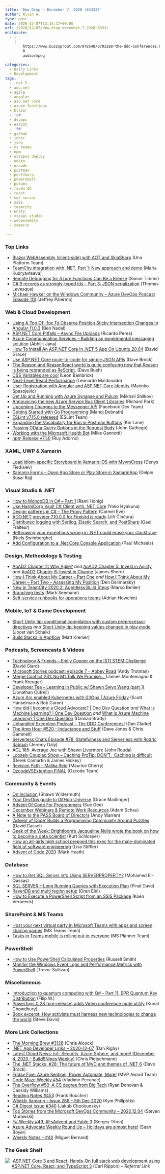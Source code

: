 ```yaml
---
title: 'Dew Drop – December 7, 2020 (#3333)'
author: Alvin A.
type: post
date: 2020-12-07T13:15:17+00:00
url: /2020/12/07/dew-drop-december-7-2020-3333/
enclosure:
  - |
    |
        https://www.buzzsprout.com/978640/6703288-the-ddd-conferences.mp3?blob_id=28189069
        0
        audio/mpeg
        
categories:
  - Daily Links
  - Development
tags:
  - .net 5
  - ado.net
  - agile
  - angular
  - asp.net core
  - azure functions
  - blazor
  - 'c#'
  - devops
  - eslint
  - 'f#'
  - github
  - ionic
  - json
  - ms teams
  - npm
  - octopus deploy
  - odata
  - ozcode
  - postman
  - postsharp
  - powershell
  - pulumi
  - raven db
  - react
  - sql server
  - ssis
  - teamcity
  - unity
  - visual studio
  - webassembly
  - xamarin

---
```

### <a name="top"></a>Top Links

  * <a href="https://platform.uno/blog/blazor-webassembly-client-side-with-aot-and-skiasharp/" target="_blank" rel="noopener noreferrer">Blazor WebAssembly (client-side) with AOT and SkiaSharp</a> (Uno Platform Team)
  * <a href="https://blog.jetbrains.com/teamcity/2020/12/teamcity-integration-with-net-part-1-new-approach-and-demo/" target="_blank" rel="noopener noreferrer">TeamCity integration with .NET, Part 1: New approach and demo</a> (Maria Kudryavtseva)
  * <a href="https://oz-code.com/blog/azure/remote-debugging-for-azure-functions-can-be-a-breeze-2" target="_blank" rel="noopener noreferrer">Remote Debugging for Azure Functions Can Be a Breeze</a> (Simon Timms)
  * <a href="https://thomaslevesque.com/2020/12/07/csharp-9-records-as-strongly-typed-ids-part-3-json-serialization/" target="_blank" rel="noopener noreferrer">C# 9 records as strongly-typed ids &#8211; Part 3: JSON serialization</a> (Thomas Levesque)
  * <a href="http://azuredevopspodcast.clear-measure.com/michael-hawker-on-the-windows-community-episode-118" target="_blank" rel="noopener noreferrer">Michael Hawker on the Windows Community &#8211; Azure DevOps Podcast Episode 118</a> (Jeffrey Palermo)



### <a name="web"></a>Web & Cloud Development

  * <a href="https://www.bennadel.com/blog/3932-using-a-top-of-1px-to-observe-position-sticky-intersection-changes-in-angular-11-0-3.htm" target="_blank" rel="noopener noreferrer">Using A Top Of -1px To Observe Position Sticky Intersection Changes In Angular 11.0.3</a> (Ben Nadel)
  * <a href="https://weblogs.asp.net:443/ricardoperes/asp-net-core-pitfalls-async-file-uploads?WT.mc_id=DOP-MVP-4025064" target="_blank" rel="noopener noreferrer">ASP.NET Core Pitfalls – Async File Uploads</a> (Ricardo Peres)
  * <a href="https://abhijitjana.net/2020/12/07/azure-communication-services/" target="_blank" rel="noopener noreferrer">Azure Communication Services – Building an experimental messaging solution</a> (Abhijit Jana)
  * <a href="https://www.roundthecode.com/dotnet/asp-net-core-web-hosting/how-to-install-an-asp-net-core-in-net-5-app-on-ubuntu-20-04" target="_blank" rel="noopener noreferrer">How To Install An ASP.NET Core In .NET 5 App On Ubuntu 20.04</a> (David Grace)
  * <a href="https://daveabrock.com/2020/12/04/migrate-mvc-to-route-to-code" target="_blank" rel="noopener noreferrer">Use ASP.NET Core route-to-code for simple JSON APIs</a> (Dave Brock)
  * <a href="https://medium.com/@davembush/the-reason-and-reasonreact-world-is-quite-confusing-now-that-reason-is-being-rebranded-as-rescript-a6aafe6636b9?source=rss-8d43998be36d------2" target="_blank" rel="noopener noreferrer">The Reason and ReasonReact world is quite confusing now that Reason is being rebranded as ReScript.</a> (Dave Bush)
  * <a href="https://secretGeek.net/var_hue" target="_blank" rel="noopener noreferrer">CSS Variables are cool</a> (Leon Bambrick)
  * <a href="https://www.telerik.com/blogs/next-level-react-performance" target="_blank" rel="noopener noreferrer">Next-Level React Performance</a> (Leonardo Maldonado)
  * <a href="https://code-maze.com/user-registration-angular-aspnet-identity/" target="_blank" rel="noopener noreferrer">User Registration with Angular and ASP.NET Core Identity</a> (Marinko Spasojevic)
  * <a href="https://www.pulumi.com/blog/get-up-and-running-with-azure-synapse-and-pulumi/" target="_blank" rel="noopener noreferrer">Get Up and Running with Azure Synapse and Pulumi</a> (Mikhail Shilkov)
  * <a href="https://devblogs.microsoft.com/azure-sdk/november-2020-servicebus-ga/?WT.mc_id=DOP-MVP-4025064" target="_blank" rel="noopener noreferrer">Announcing the new Azure Service Bus Client Libraries</a> (Richard Park)
  * <a href="https://developers.facebook.com/blog/post/2020/12/04/upcoming-changes-messenger-api/" target="_blank" rel="noopener noreferrer">Upcoming Changes to the Messenger API</a> (Facebook Dev Team)
  * <a href="https://www.developer.com/lang/getting-started-with-go-programming.html" target="_blank" rel="noopener noreferrer">Getting Started with Go Programming</a> (Manoj Debnath)
  * <a href="https://eslint.org/blog/2020/12/eslint-v7.15.0-released" target="_blank" rel="noopener noreferrer">ESLint v7.15.0 released</a> (ESLint Team)
  * <a href="http://apievangelist.com/2020/12/05/expanding-the-vocabulary-for-run-in-postman-buttons/" target="_blank" rel="noopener noreferrer">Expanding the Vocabulary for Run in Postman Buttons</a> (Kin Lane)
  * <a href="https://devblogs.microsoft.com/odata/passing-odata-query-options-in-the-request-body/?WT.mc_id=DOP-MVP-4025064" target="_blank" rel="noopener noreferrer">Passing OData Query Options in the Request Body</a> (John Gathogo)
  * <a href="https://techcommunity.microsoft.com/t5/healthcare-and-life-sciences/working-with-the-microsoft-health-bot/ba-p/1956510?WT.mc_id=DOP-MVP-4025064" target="_blank" rel="noopener noreferrer">Working with the Microsoft Health Bot</a> (Mike Gannotti)
  * <a href="https://blog.npmjs.org/post/636604708661886976" target="_blank" rel="noopener noreferrer">npm Release v7.1.0</a> (Ruy Adorno)



### <a name="silverlight"></a>XAML, UWP & Xamarin

  * <a href="https://medium.com/@prin53/storyboard-xamarin-ios-mvvmcross-e01fed0879f8?source=rss-cefc21f5d3bc------2" target="_blank" rel="noopener noreferrer">Load idiom-specific Storyboard in Xamarin.iOS with MvvmCross</a> (Denys Fiediaiev)
  * <a href="https://xamarinmonkeys.blogspot.com/2020/12/xamarinforms-open-app-store-or-play.html" target="_blank" rel="noopener noreferrer">Xamarin.Forms &#8211; Open App Store or Play Store in XamarinApp</a> (Delpin Susai Raj)



### <a name="dotnet"></a>Visual Studio & .NET

  * <a href="https://oz-code.com/blog/net-c-tips/how-to-mongodb-in-csharp-part-1" target="_blank" rel="noopener noreferrer">How to MongoDB in C# – Part 1</a> (Rami Honig)
  * <a href="https://www.hashicorp.com/blog/learn-vault-client-dotnet" target="_blank" rel="noopener noreferrer">Use HashiCorp Vault C# Client with .NET Core</a> (Yoko Hyakuna)
  * <a href="https://endjin.com/blog/2020/12/design-patterns-in-csharp-the-proxy-pattern.html" target="_blank" rel="noopener noreferrer">Design patterns in C# &#8211; The Proxy Pattern</a> (Carmel Eve)
  * <a href="https://www.tabsoverspaces.com/233846-ado-net-provider-7-10-0-0-for-firebird-is-ready?utm_source=feed" target="_blank" rel="noopener noreferrer">ADO.NET provider 7.10.0.0 for Firebird is ready</a> (Jiří Činčura)
  * <a href="http://feedproxy.google.com/~r/postsharp/~3/1qsYlAJkhCI/distributed-logging.html" target="_blank" rel="noopener noreferrer">Distributed logging with Serilog, Elastic Search, and PostSharp</a> (Gael Fraiteur)
  * <a href="https://swimburger.net/blog/dotnet/rethrowing-your-exceptions-wrong-in-dotnet-could-erase-your-stacktrace" target="_blank" rel="noopener noreferrer">Rethrowing your exceptions wrong in .NET could erase your stacktrace</a> (Niels Swimberghe)
  * <a href="https://www.pmichaels.net/2020/12/05/add-configuration-to-a-net-core-console-application/?utm_source=rss&utm_medium=rss&utm_campaign=add-configuration-to-a-net-core-console-application" target="_blank" rel="noopener noreferrer">Add Configuration to a .Net Core Console Application</a> (Paul Michaels)



### <a name="design"></a>Design, Methodology & Testing

  * <a href="https://www.jamesshore.com/v2/books/aoad2/why_agile" target="_blank" rel="noopener noreferrer">AoAD2 Chapter 2: Why Agile?</a> _and_ <a href="https://www.jamesshore.com/v2/books/aoad2/invest_in_agility" target="_blank" rel="noopener noreferrer">AoAD2 Chapter 5: Invest in Agility</a> _and_ <a href="https://www.jamesshore.com/v2/books/aoad2/invest_in_change" target="_blank" rel="noopener noreferrer">AoAD2 Chapter 6: Invest in Change</a> (James Shore)
  * <a href="https://den.dev/blog/how-i-think-about-my-career-part-one/" target="_blank" rel="noopener noreferrer">How I Think About My Career &#8211; Part One</a> _and_ <a href="https://den.dev/blog/how-i-think-about-my-career-part-two/" target="_blank" rel="noopener noreferrer">How I Think About My Career &#8211; Part Two &#8211; Assessing My Position</a> (Den Delimarsky)
  * <a href="https://blog.jetbrains.com/teamcity/2020/12/new-in-teamcity-2020-2-agentless-build-steps/" target="_blank" rel="noopener noreferrer">New in TeamCity 2020.2: Agentless Build Steps</a> (Marco Behler)
  * <a href="https://blog.ploeh.dk/2020/12/07/branching-tests/" target="_blank" rel="noopener noreferrer">Branching tests</a> (Mark Seemann)
  * <a href="http://feedproxy.google.com/~r/OctopusDeploy/~3/uotQfIDowpo/self-service-runbooks-from-an-operations-perspective" target="_blank" rel="noopener noreferrer">Self-service runbooks for operations teams</a> (Adrian Howchin)



### <a name="mobile"></a>Mobile, IoT & Game Development

  * <a href="https://localjoost.github.io/Short-Unity-tip-conditional-compilation-with-custom-preprocessor-directives/" target="_blank" rel="noopener noreferrer">Short Unity tip: conditional compilation with custom preprocessor directives</a> _and_ <a href="https://localjoost.github.io/Short-Unity-tip-keeping-values-changed-in-play-mode/" target="_blank" rel="noopener noreferrer">Short Unity tip: keeping values changed in play mode</a> (Joost van Schaik)
  * <a href="https://ionicframework.com/blog/build-stacks-in-appflow/" target="_blank" rel="noopener noreferrer">Build Stacks in Appflow</a> (Matt Kremer)



### <a name="podcasts"></a>Podcasts, Screencasts & Videos

  * <a href="http://DavidGiard.com/2020/12/07/EmilyCooperOnTheISTISTEMChallenge.aspx" target="_blank" rel="noopener noreferrer">Technology & Friends &#8211; Emily Cooper on the ISTI STEM Challenge</a> (David Giard)
  * <a href="https://news.microsoft.com/en-gb/2020/12/07/microsoft-stories-podcast-episode-7-abbey-road/" target="_blank" rel="noopener noreferrer">Microsoft Stories podcast: episode 7 – Abbey Road</a> (Andy Trotman)
  * <a href="http://www.mergeconflict.fm/231" target="_blank" rel="noopener noreferrer">Merge Conflict 231: No M1 Talk We Promise&#8230; </a> (James Montemagno & Frank Kreuger)
  * <a href="https://developertea.simplecast.com/episodes/learning-in-public-w-shawn-swyx-wang-Q_CxgvUH" target="_blank" rel="noopener noreferrer">Developer Tea &#8211; Learning in Public w/ Shawn Swyx Wang (part 1)</a> (Jonathan Cutrell)
  * <a href="https://channel9.msdn.com/Shows/Azure-Friday/Azure-Arc-enabled-Kubernetes-with-GitOps?WT.mc_id=DOP-MVP-4025064" target="_blank" rel="noopener noreferrer">Azure Arc enabled Kubernetes with GitOps | Azure Friday</a> (Scott Hanselman & Rob Caron)
  * <a href="http://www.youtube.com/watch?v=wrBfBmmVHps" target="_blank" rel="noopener noreferrer">How did I become a Cloud Advocate? | One Dev Question</a> _and_ <a href="http://www.youtube.com/watch?v=y_y5-gX2-R8" target="_blank" rel="noopener noreferrer">What is Machine Learning? | One Dev Question</a> _and_ <a href="http://www.youtube.com/watch?v=SfHiVI6jwbY" target="_blank" rel="noopener noreferrer">What is Azure Machine Learning? | One Dev Question</a> (Damian Brady)
  * <a href="https://www.buzzsprout.com/978640/6703288-the-ddd-conferences.mp3?blob_id=28189069" target="_blank" rel="noopener noreferrer">Unhandled Exception Podcast &#8211; The DDD Conferences!</a> (Dan Clarke)
  * <a href="http://feedproxy.google.com/~r/TheAmpHour/~3/rkBbzcHNZ7E/" target="_blank" rel="noopener noreferrer">The Amp Hour #520 – Inductance and Stuff</a> (Dave Jones & Chris Gammell)
  * <a href="https://www.serverlesschats.com/78" target="_blank" rel="noopener noreferrer">Serverless Chats Episode #78: Statefulness and Serverless with Rodric Rabbah</a> (Jeremy Daly)
  * <a href="https://www.ageekleader.com/agl-185-average-joe-with-shawn-livermore/" target="_blank" rel="noopener noreferrer">AGL 185: Average Joe with Shawn Livermore</a> (John Rouda)
  * <a href="http://www.youtube.com/watch?v=1ps4QJpUfVc" target="_blank" rel="noopener noreferrer">Loosely Coupled Show &#8211; Caching ProTip: DON&#8217;T.&nbsp; Caching is difficult</a> (Derek Comartin & James Hickey)
  * <a href="https://mauricecherry.com/malika-reid" target="_blank" rel="noopener noreferrer">Revision Path &#8211; Malika Reid</a> (Maurice Cherry)
  * <a href="http://www.youtube.com/watch?v=uMR7ZBhDn1E" target="_blank" rel="noopener noreferrer">OzcodeVSExtention FINAL</a> (Ozcode Team)



### <a name="events"></a>Community & Events

  * <a href="http://wildermuth.com/2020/12/06/On-Inclusion" target="_blank" rel="noopener noreferrer">On Inclusion</a> (Shawn Wildermuth)
  * <a href="https://github.blog/2020-12-04-your-devops-guide-to-github-universe/" target="_blank" rel="noopener noreferrer">Your DevOps guide to GitHub Universe</a> (Grace Madlinger)
  * <a href="http://www.i-programmer.info/news/98-languages/14197-advent-of-code-for-programmers.html" target="_blank" rel="noopener noreferrer">Advent Of Code For Programmers</a> (Sue Gee)
  * <a href="https://techcommunity.microsoft.com/t5/public-sector-blog/december-webinars-amp-remote-work-resources/ba-p/1952113?WT.mc_id=DOP-MVP-4025064" target="_blank" rel="noopener noreferrer">December Webinars & Remote Work Resources</a> (Adam Schau)
  * <a href="https://www.sqlservercentral.com/blogs/a-note-to-the-pass-board-of-directors" target="_blank" rel="noopener noreferrer">A Note to the PASS Board of Directors</a> (Andy Warren)
  * <a href="https://thenewstack.io/advent-of-code-builds-a-programming-community-around-puzzles/" target="_blank" rel="noopener noreferrer">‘Advent of Code’ Builds a Programming Community Around Puzzles</a> (David Cassel)
  * <a href="https://www.geekwire.com/2020/jacqueline-nolis/" target="_blank" rel="noopener noreferrer">Geek of the Week: Brightloom’s Jacqueline Nolis wrote the book on how to become a data scientist</a> (Kurt Schlosser)
  * <a href="https://www.geekwire.com/2020/girls-high-school-prepped-exec-male-dominated-field-software-engineering/" target="_blank" rel="noopener noreferrer">How an all-girls high school prepped this exec for the male-dominated field of software engineering</a> (Lisa Stiffler)
  * <a href="https://markheath.net/post/advent-of-code-2020" target="_blank" rel="noopener noreferrer">Advent of Code 2020</a> (Mark Heath)



### <a name="sql"></a>Database

  * <a href="https://spgeeks.devoworx.com/get-sql-server-info-using-serverproperty/" target="_blank" rel="noopener noreferrer">How to Get SQL Server Info Using SERVERPROPERTY?</a> (Mohamed El-Qassas)
  * <a href="https://blog.sqlauthority.com/2020/12/07/sql-server-long-running-queries-with-execution-plan/?utm_source=rss&utm_medium=rss&utm_campaign=sql-server-long-running-queries-with-execution-plan" target="_blank" rel="noopener noreferrer">SQL SERVER – Long Running Queries with Execution Plan</a> (Pinal Dave)
  * <a href="http://feedproxy.google.com/~r/AyendeRahien/~3/zfbw8eCp7nE/ravendb-and-multi-region-setup" target="_blank" rel="noopener noreferrer">RavenDB and multi region setup</a> (Oren Eini)
  * <a href="http://feedproxy.google.com/~r/MSSQLTips-LatestSqlServerTips/~3/h7L2cV54cBQ/" target="_blank" rel="noopener noreferrer">How to Execute a PowerShell Script from an SSIS Package</a> (Koen Verbeeck)



### <a name="sp"></a>SharePoint & MS Teams

  * <a href="https://techcommunity.microsoft.com/t5/microsoft-teams-blog/host-your-next-virtual-party-in-microsoft-teams-with-apps-and/ba-p/1956429?WT.mc_id=DOP-MVP-4025064" target="_blank" rel="noopener noreferrer">Host your next virtual party in Microsoft Teams with apps and screen sharing games</a> (MS Teams Team)
  * <a href="https://techcommunity.microsoft.com/t5/planner-blog/tasks-in-teams-mobile-is-rolling-out-to-everyone/ba-p/1954867?WT.mc_id=DOP-MVP-4025064" target="_blank" rel="noopener noreferrer">Tasks in Teams mobile is rolling out to everyone</a> (MS Planner Team)



### <a name="ps"></a>PowerShell

  * <a href="https://petri.com/how-to-use-powershell-calculated-properties?utm_source=rss&utm_medium=rss&utm_campaign=how-to-use-powershell-calculated-properties" target="_blank" rel="noopener noreferrer">How to Use PowerShell Calculated Properties</a> (Russell Smith)
  * <a href="https://trevorsullivan.net/2020/12/04/monitor-the-windows-event-logs-and-performance-metrics-with-powershell/" target="_blank" rel="noopener noreferrer">Monitor the Windows Event Logs and Performance Metrics with PowerShell</a> (Trevor Sullivan)



### <a name="misc"></a>Miscellaneous

  * <a href="https://www.strathweb.com/2020/12/introduction-to-quantum-computing-with-q-part-11-epr-quantum-key-distribution/" target="_blank" rel="noopener noreferrer">Introduction to quantum computing with Q# – Part 11, EPR Quantum Key Distribution</a> (Filip W.)
  * <a href="http://feedproxy.google.com/~r/kunal2383/~3/2kaHaVdRqlE/powertoys-v0.28-experimental.html" target="_blank" rel="noopener noreferrer">PowerToys 0.28 (pre-release) adds Video conference mute utility</a> (Kunal Chowdhury)
  * <a href="https://www.geekwire.com/2020/book-excerpt-activists-must-harness-new-technologies-change-world/" target="_blank" rel="noopener noreferrer">Book excerpt: How activists must harness new technologies to change the world</a> (Steve Davis)



### <a name="links"></a>More Link Collections

  * <a href="http://feedproxy.google.com/~r/ReflectivePerspective/~3/TDPfCMQEB8M/" target="_blank" rel="noopener noreferrer">The Morning Brew #3128</a> (Chris Alcock)
  * <a href="https://links.danrigby.com/2020/12/app-developer-links-2020-12-07/" target="_blank" rel="noopener noreferrer">.NET App Developer Links &#8211; 2020-12-07</a> (Dan Rigby)
  * <a href="https://build5nines.com/latest-cloud-news-iot-security-azure-sphere-and-more-december-4-2020-build5nines-weekly/" target="_blank" rel="noopener noreferrer">Latest Cloud News: IoT, Security, Azure Sphere, and more! (December 4, 2020 – Build5Nines Weekly)</a> (Chris Pietschmann)
  * <a href="https://daveabrock.com/2020/12/05/dotnet-stacks-28" target="_blank" rel="noopener noreferrer">The .NET Stacks, #28: The future of MVC and themes of .NET 6</a> (Dave Brock)
  * <a href="https://techcommunity.microsoft.com/t5/microsoft-mvp-award-program-blog/friday-five-azure-sentinel-power-automate-more/ba-p/1953333?WT.mc_id=DOP-MVP-4025064" target="_blank" rel="noopener noreferrer">Friday Five: Azure Sentinel, Power Automate, More!</a> (MVP Award Team)
  * <a href="https://code-maze.com/code-maze-weekly-54/" target="_blank" rel="noopener noreferrer">Code Maze Weekly #54</a> (Vladimir Pecanac)
  * <a href="https://stackoverflow.blog/2020/12/04/the-overflow-50-a-cs-degree-from-big-tech/" target="_blank" rel="noopener noreferrer">The Overflow #50: A CS degree from Big Tech</a> (Ryan Donovan & Cassidy Williams)
  * <a href="http://www.frankysnotes.com/2020/12/reading-notes-453.html" target="_blank" rel="noopener noreferrer">Reading Notes #453</a> (Frank Boucher)
  * <a href="http://weeklyxamarin.com/issues/288" target="_blank" rel="noopener noreferrer">Weekly Xamarin &#8211; Issue 288 &#8211; 5th Dec 2020</a> (Kym Phillpotts)
  * <a href="http://feedproxy.google.com/~r/digest-csharp/~3/69M8tfYc5hs/340" target="_blank" rel="noopener noreferrer">C# Digest Issue #340</a> (Jakub Chodounsky)
  * <a href="https://devblogs.microsoft.com/devops/top-stories-from-the-microsoft-devops-community-2020-12-04/?WT.mc_id=DOP-MVP-4025064" target="_blank" rel="noopener noreferrer">Top Stories from the Microsoft DevOps Community – 2020.12.04</a> (Steven Murawski)
  * <a href="https://sergeytihon.com/2020/12/05/f-weekly-49-fsadvent-and-fable-3/" target="_blank" rel="noopener noreferrer">F# Weekly #49, #FsAdvent and Fable 3</a> (Sergey Tihon)
  * <a href="https://techcommunity.microsoft.com/t5/azure-developer-community-blog/azure-advocate-weekly-round-up-holidays-are-almost-here/ba-p/1957205?WT.mc_id=DOP-MVP-4025064" target="_blank" rel="noopener noreferrer">Azure Advocate Weekly Round Up &#8211; Holidays are almost here!</a> (Sean Boyer)
  * <a href="https://blog.miguelbernard.com/weekly-notes-40/" target="_blank" rel="noopener noreferrer">Weekly Notes &#8211; #40</a> (Miguel Bernard)



### <a name="shelf"></a>The Geek Shelf

<a href="https://www.amazon.com/ASP-NET-Core-React-Hands-development/dp/1789950228/?tag=amavin-20" target="_blank" rel="noopener noreferrer"><img decoding="async" align="left" style="margin: 0px 5px 10px 0px; border: 0px currentcolor; border-image: none; float: left; display: inline; background-image: none;" src="https://m.media-amazon.com/images/I/61ktIHMw+FL._AC_UY218_.jpg" border="0" /></a>&nbsp;<a href="https://www.amazon.com/ASP-NET-Core-React-Hands-development/dp/1789950228/?tag=amavin-20" target="_blank" rel="noopener noreferrer">ASP.NET Core 3 and React: Hands-On full stack web development using ASP.NET Core, React, and TypeScript 3</a> (Carl Rippon) _&#8211; Referral Link_